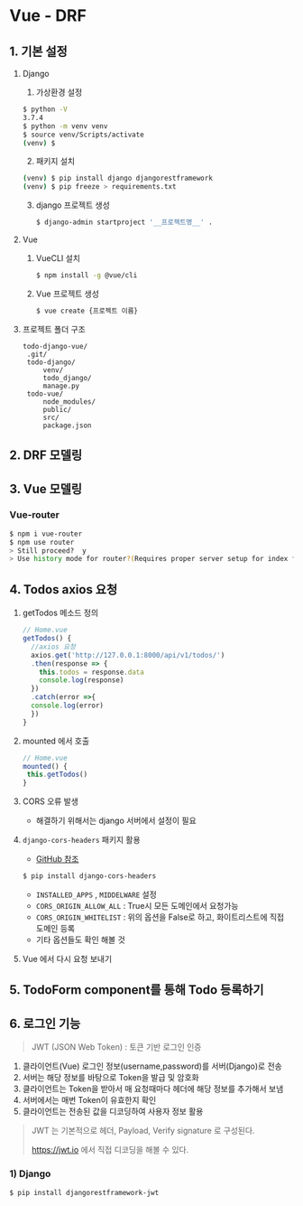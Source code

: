 # Vue - DRF

## 1. 기본 설정

1. Django

   1.  가상환경 설정

      ```bash
      $ python -V
      3.7.4
      $ python -m venv venv
      $ source venv/Scripts/activate
      (venv) $
      ```

   2.  패키지 설치

      ```bash
      (venv) $ pip install django djangorestframework
      (venv) $ pip freeze > requirements.txt
      ```

   3. django 프로젝트 생성

      ```bash
      $ django-admin startproject '__프로젝트명__' .
      ```

      

2. Vue

   1. VueCLI 설치

      ```bash
      $ npm install -g @vue/cli
      ```

   2. Vue 프로젝트 생성

      ```bash
      $ vue create {프로젝트 이름}
      ```

3. 프로젝트 폴더 구조

   ```
   todo-django-vue/
   	.git/
   	todo-django/
   		venv/
   		todo_django/
   		manage.py
   	todo-vue/
   		node_modules/
   		public/
   		src/
   		package.json
   ```




## 2. DRF 모델링

## 3. Vue 모델링

### Vue-router

```bash
$ npm i vue-router
$ npm use router
> Still proceed?  y
> Use history mode for router?(Requires proper server setup for index fallback in production) y
```

## 4. Todos axios 요청

1. getTodos 메소드 정의

   ```javascript
   // Home.vue
   getTodos() {
     //axios 요청
     axios.get('http://127.0.0.1:8000/api/v1/todos/')
     .then(response => {
       this.todos = response.data
       console.log(response)
     })
     .catch(error =>{
     console.log(error)
     })
   }
   ```

2. mounted 에서 호출

   ```javascript
   // Home.vue
   mounted() {
   	this.getTodos()
   }
   ```

3. CORS 오류 발생

   * 해결하기 위해서는 django 서버에서 설정이 필요

4. `django-cors-headers` 패키지 활용

   * [GitHub 참조](https://github.com/adamchainz/django-cors-headers)

    ```bash
   $ pip install django-cors-headers
    ```
   
   * `INSTALLED_APPS` , `MIDDELWARE` 설정
   * `CORS_ORIGIN_ALLOW_ALL` : True시 모든 도메인에서 요청가능
   * `CORS_ORIGIN_WHITELIST` : 위의 옵션을 False로 하고, 화이트리스트에 직접 도메인 등록
   * 기타 옵션들도 확인 해볼 것
   
5. Vue 에서 다시 요청 보내기

## 5. TodoForm component를 통해 Todo 등록하기



## 6. 로그인 기능

> JWT (JSON Web Token) : 토큰 기반 로그인 인증

1. 클라이언트(Vue) 로그인 정보(username,password)를 서버(Django)로 전송
2. 서버는 해당 정보를 바탕으로 Token을 발급 및 암호화
3. 클라이언트는 Token을 받아서 매 요청때마다 헤더에 해당 정보를 추가해서 보냄
4. 서버에서는 매번 Token이 유효한지 확인
5. 클라이언트는 전송된 값을 디코딩하여 사용자 정보 활용

>  JWT 는 기본적으로 헤더, Payload, Verify signature 로 구성된다.
>
>  https://jwt.io 에서 직접 디코딩을 해볼 수 있다.

### 1) Django

```bash
$ pip install djangorestframework-jwt
```

